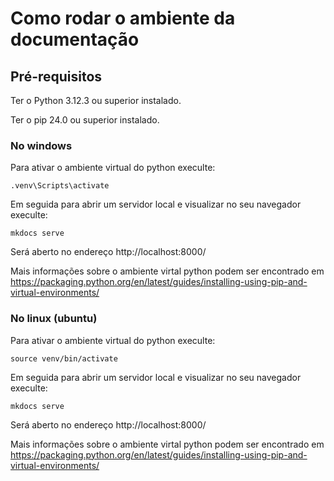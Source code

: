# Como rodar o ambiente da documentação

## Pré-requisitos

Ter o Python 3.12.3 ou superior instalado.

Ter o pip 24.0 ou superior instalado.

### No windows

Para ativar o ambiente virtual do python execulte:
```
.venv\Scripts\activate
```

Em seguida para abrir um servidor local e visualizar no seu navegador execulte:
```
mkdocs serve
```

Será aberto no endereço http://localhost:8000/

Mais informações sobre o ambiente virtal python podem ser encontrado em https://packaging.python.org/en/latest/guides/installing-using-pip-and-virtual-environments/

### No linux (ubuntu)

Para ativar o ambiente virtual do python execulte:
```
source venv/bin/activate
```

Em seguida para abrir um servidor local e visualizar no seu navegador execulte:
```
mkdocs serve
```

Será aberto no endereço http://localhost:8000/

Mais informações sobre o ambiente virtal python podem ser encontrado em https://packaging.python.org/en/latest/guides/installing-using-pip-and-virtual-environments/
